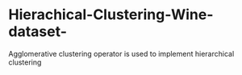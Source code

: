 # Hierachical-Clustering-Wine-dataset-
Agglomerative clustering operator is  used to implement hierarchical clustering

